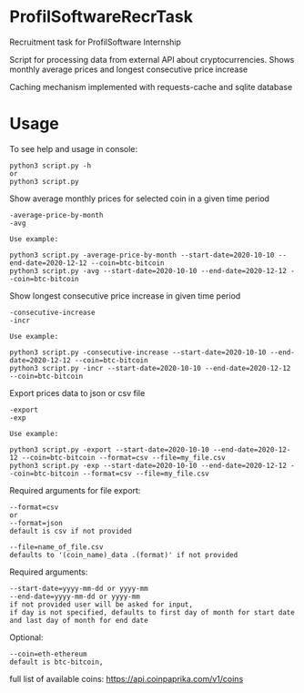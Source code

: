 # ProfilSoftwareRecrTask
Recruitment task for ProfilSoftware Internship

Script for processing data from external API about cryptocurrencies.
Shows monthly average prices and longest consecutive price increase

Caching mechanism implemented with requests-cache and sqlite database

# Usage

To see help and usage in console:
```
python3 script.py -h
or
python3 script.py
```
Show average monthly prices for selected coin in a given time period
```
-average-price-by-month
-avg 

Use example:

python3 script.py -average-price-by-month --start-date=2020-10-10 --end-date=2020-12-12 --coin=btc-bitcoin
python3 script.py -avg --start-date=2020-10-10 --end-date=2020-12-12 --coin=btc-bitcoin
```


Show longest consecutive price increase in given time period
```
-consecutive-increase
-incr

Use example:

python3 script.py -consecutive-increase --start-date=2020-10-10 --end-date=2020-12-12 --coin=btc-bitcoin
python3 script.py -incr --start-date=2020-10-10 --end-date=2020-12-12 --coin=btc-bitcoin
```


Export prices data to json or csv file
```
-export
-exp

Use example:

python3 script.py -export --start-date=2020-10-10 --end-date=2020-12-12 --coin=btc-bitcoin --format=csv --file=my_file.csv
python3 script.py -exp --start-date=2020-10-10 --end-date=2020-12-12 --coin=btc-bitcoin --format=csv --file=my_file.csv
```

Required arguments for file export:
```
--format=csv
or
--format=json
default is csv if not provided

--file=name_of_file.csv
defaults to '(coin_name)_data .(format)' if not provided
```
Required arguments:
```
--start-date=yyyy-mm-dd or yyyy-mm
--end-date=yyyy-mm-dd or yyyy-mm
if not provided user will be asked for input,
if day is not specified, defaults to first day of month for start date and last day of month for end date
```
Optional:
```
--coin=eth-ethereum
default is btc-bitcoin,
```
full list of available coins: https://api.coinpaprika.com/v1/coins



